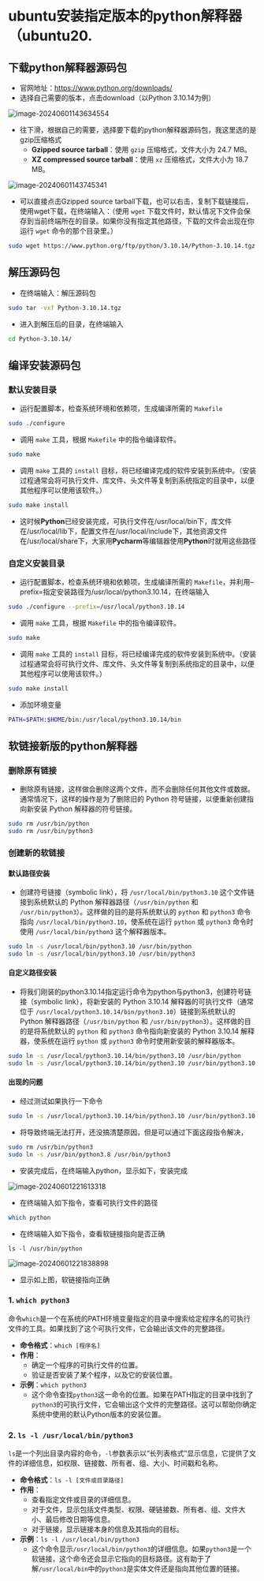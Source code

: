 # ubuntu安装指定版本的python解释器（ubuntu20.

## 下载python解释器源码包

- 官网地址：https://www.python.org/downloads/
- 选择自己需要的版本，点击download（以Python 3.10.14为例）

![image-20240601143634554](/home/lyb/github/Typora_notes/image-20240601143634554.png)

- 往下滑，根据自己的需要，选择要下载的python解释器源码包，我这里选的是gzip压缩格式
  - **Gzipped source tarball**：使用 `gzip` 压缩格式，文件大小为 24.7 MB。
  - **XZ compressed source tarball**：使用 `xz` 压缩格式，文件大小为 18.7 MB。

![image-20240601143745341](/home/lyb/github/Typora_notes/image-20240601143745341.png)

- 可以直接点击Gzipped source tarball下载，也可以右击，复制下载链接后，使用wget下载，在终端输入：（使用 `wget` 下载文件时，默认情况下文件会保存到当前终端所在的目录。如果你没有指定其他路径，下载的文件会出现在你运行 `wget` 命令的那个目录里。）

```bash
sudo wget https://www.python.org/ftp/python/3.10.14/Python-3.10.14.tgz
```

## 解压源码包

- 在终端输入：解压源码包

```bash
sudo tar -vxf Python-3.10.14.tgz
```

- 进入到解压后的目录，在终端输入

```bash
cd Python-3.10.14/
```

## 编译安装源码包

### 默认安装目录 

- 运行配置脚本，检查系统环境和依赖项，生成编译所需的 `Makefile`

```bash
sudo ./configure
```

- 调用 `make` 工具，根据 `Makefile` 中的指令编译软件。

```bash
sudo make
```

- 调用 `make` 工具的 `install` 目标，将已经编译完成的软件安装到系统中。（安装过程通常会将可执行文件、库文件、头文件等复制到系统指定的目录中，以便其他程序可以使用该软件。）

```bash
sudo make install
```

- 这时候**Python**已经安装完成，可执行文件在/usr/local/bin下，库文件在/usr/local/lib下，配置文件在/usr/local/include下，其他资源文件在/usr/local/share下，大家用**Pycharm**等编辑器使用**Python**时就用这些路径

### 自定义安装目录

- 运行配置脚本，检查系统环境和依赖项，生成编译所需的 `Makefile`，并利用–prefix=指定安装路径为/usr/local/python3.10.14，在终端输入

```bash
sudo ./configure --prefix=/usr/local/python3.10.14
```

- 调用 `make` 工具，根据 `Makefile` 中的指令编译软件。

```bash
sudo make
```

- 调用 `make` 工具的 `install` 目标，将已经编译完成的软件安装到系统中。（安装过程通常会将可执行文件、库文件、头文件等复制到系统指定的目录中，以便其他程序可以使用该软件。）

```bash
sudo make install
```

- 添加环境变量

```bash
PATH=$PATH:$HOME/bin:/usr/local/python3.10.14/bin
```

## 软链接新版的python解释器

### 删除原有链接

- 删除原有链接，这样做会删除这两个文件，而不会删除任何其他文件或数据。通常情况下，这样的操作是为了删除旧的 Python 符号链接，以便重新创建指向新安装 Python 解释器的符号链接。

```bash
sudo rm /usr/bin/python
sudo rm /usr/bin/python3
```

### 创建新的软链接

#### 默认路径安装

- 创建符号链接（symbolic link），将 `/usr/local/bin/python3.10` 这个文件链接到系统默认的 Python 解释器路径（`/usr/bin/python` 和 `/usr/bin/python3`）。这样做的目的是将系统默认的 `python` 和 `python3` 命令指向 `/usr/local/bin/python3.10`，使系统在运行 `python` 或 `python3` 命令时使用 `/usr/local/bin/python3` 这个解释器版本。

```bash
sudo ln -s /usr/local/bin/python3.10 /usr/bin/python
sudo ln -s /usr/local/bin/python3.10 /usr/bin/python3 
```

#### 自定义路径安装

- 将我们刚装的python3.10.14指定运行命令为python与python3，创建符号链接（symbolic link），将新安装的 Python 3.10.14 解释器的可执行文件（通常位于 `/usr/local/python3.10.14/bin/python3.10`）链接到系统默认的 Python 解释器路径（`/usr/bin/python` 和 `/usr/bin/python3`）。这样做的目的是将系统默认的 `python` 和 `python3` 命令指向新安装的 Python 3.10.14 解释器，使系统在运行 `python` 或 `python3` 命令时使用新安装的解释器版本。

```bash
sudo ln -s /usr/local/python3.10.14/bin/python3.10 /usr/bin/python
sudo ln -s /usr/local/python3.10.14/bin/python3.10 /usr/bin/python3.10
```

#### 出现的问题

- 经过测试如果执行一下命令

```bash
sudo ln -s /usr/local/python3.10.14/bin/python3.10 /usr/bin/python3.10
```

- 将导致终端无法打开，还没搞清楚原因，但是可以通过下面这段指令解决，

```bash
sudo rm /usr/bin/python3
sudo ln -s /usr/bin/python3.8 /usr/bin/python3
```

- 安装完成后，在终端输入python，显示如下，安装完成

![image-20240601221613318](/home/lyb/github/Typora_notes/image-20240601221613318.png)

- 在终端输入如下指令，查看可执行文件的路径

```bash
which python
```

- 在终端输入如下指令，查看软链接指向是否正确

```
ls -l /usr/bin/python
```

![image-20240601221838898](/home/lyb/github/Typora_notes/image-20240601221838898.png)

- 显示如上图，软链接指向正确





### 1. `which python3`

命令`which`是一个在系统的PATH环境变量指定的目录中搜索给定程序名的可执行文件的工具。如果找到了这个可执行文件，它会输出该文件的完整路径。

- **命令格式**：`which [程序名]`
- **作用**：
  - 确定一个程序的可执行文件的位置。
  - 验证是否安装了某个程序，以及它的安装位置。
- **示例**：`which python3`
  - 这个命令查找`python3`这一命令的位置。如果在PATH指定的目录中找到了`python3`的可执行文件，它会输出这个文件的完整路径。这可以帮助你确定系统中使用的默认Python版本的安装位置。

### 2. `ls -l /usr/local/bin/python3`

`ls`是一个列出目录内容的命令，`-l`参数表示以“长列表格式”显示信息，它提供了文件的详细信息，如权限、链接数、所有者、组、大小、时间戳和名称。

- **命令格式**：`ls -l [文件或目录路径]`
- **作用**：
  - 查看指定文件或目录的详细信息。
  - 对于文件，显示包括文件类型、权限、硬链接数、所有者、组、文件大小、最后修改日期等信息。
  - 对于链接，显示链接本身的信息及其指向的目标。
- **示例**：`ls -l /usr/local/bin/python3`
  - 这个命令显示`/usr/local/bin/python3`的详细信息。如果`python3`是一个软链接，这个命令还会显示它指向的目标路径。这有助于了解`/usr/local/bin`中的`python3`是实体文件还是指向其他位置的链接。
